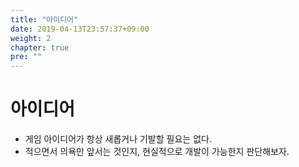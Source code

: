 ```yaml
---
title: "아이디어"
date: 2019-04-13T23:57:37+09:00
weight: 2
chapter: true
pre: ""
---
```


# 아이디어

- 게임 아이디어가 항상 새롭거나 기발할 필요는 없다.
- 적으면서 의욕만 앞서는 것인지, 현실적으로 개발이 가능한지 판단해보자.
